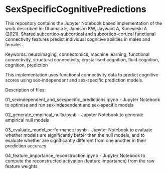 # SexSpecificCognitivePredictions

This repository contains the Jupyter Notebook based implementation of the work described in: Dhamala E, Jamison KW, Jaywant A, Kuceyeski A. (2021). Shared subcortico-subcortical and subcortico-cortical functional connectivity features predict individual cognitive abilities in males and females. 

Keywords: neuroimaging, connectomics, machine learning, functional connectivity, structural connectivity, crystallised cognition, fluid cognition, cognition, prediction

This implementation uses functional connectivity data to predict cognitive scores using sex-independent and sex-specific prediction models.


Description of files:

01_sexindependent_and_sexspecific_predictions.ipynb - Jupyter Notebook to optimise and run sex-independent and sex-specific models

02_generate_empirical_nulls.ipynb - Jupyter Notebook to generate empirical null models

03_evaluate_model_performance.ipynb - Jupyter Notebook to evaluate whether models are significantly better than the null models, and to evaluate whether are significantly different from one another in their prediction accuracy

04_feature_importance_reconstruction.ipynb - Jupyter Notebook to compute the reconstructed activation (feature importance) from the raw feature weights
